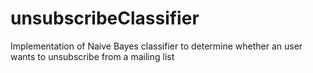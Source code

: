 # unsubscribeClassifier
Implementation of Naive Bayes classifier to determine whether an user wants to unsubscribe from a mailing list
